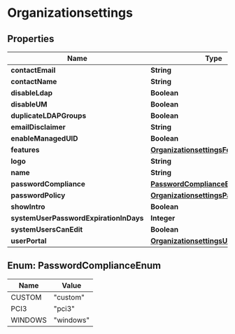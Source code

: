 
# Organizationsettings

## Properties
Name | Type | Description | Notes
------------ | ------------- | ------------- | -------------
**contactEmail** | **String** |  |  [optional]
**contactName** | **String** |  |  [optional]
**disableLdap** | **Boolean** |  |  [optional]
**disableUM** | **Boolean** |  |  [optional]
**duplicateLDAPGroups** | **Boolean** |  |  [optional]
**emailDisclaimer** | **String** |  |  [optional]
**enableManagedUID** | **Boolean** |  |  [optional]
**features** | [**OrganizationsettingsFeatures**](OrganizationsettingsFeatures.md) |  |  [optional]
**logo** | **String** |  |  [optional]
**name** | **String** |  |  [optional]
**passwordCompliance** | [**PasswordComplianceEnum**](#PasswordComplianceEnum) |  |  [optional]
**passwordPolicy** | [**OrganizationsettingsPasswordPolicy**](OrganizationsettingsPasswordPolicy.md) |  |  [optional]
**showIntro** | **Boolean** |  |  [optional]
**systemUserPasswordExpirationInDays** | **Integer** |  |  [optional]
**systemUsersCanEdit** | **Boolean** |  |  [optional]
**userPortal** | [**OrganizationsettingsUserPortal**](OrganizationsettingsUserPortal.md) |  |  [optional]


<a name="PasswordComplianceEnum"></a>
## Enum: PasswordComplianceEnum
Name | Value
---- | -----
CUSTOM | &quot;custom&quot;
PCI3 | &quot;pci3&quot;
WINDOWS | &quot;windows&quot;



